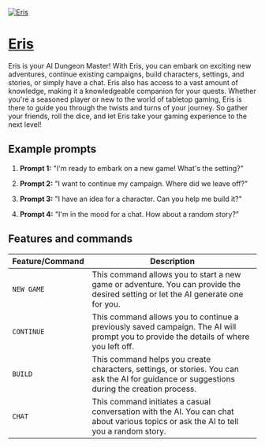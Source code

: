 [![Eris](https://files.oaiusercontent.com/file-xRm77tTW7K6P9nYTnQDIKlrE?se=2023-11-14T22%3A43%3A17Z&sp=r&sv=2021-08-06&sr=b&rscc=max-age%3D3599%2C%20immutable&rscd=attachment%3B%20filename%3D029507ad-9585-4485-a27e-9e347fbc0db6.webp&sig=6nxXjlRnWlyfOwqMugbrGDKM%2Bcv3PfLDqIP7sqKhD/o%3D)](https://chat.openai.com/g/g-1KzgYVkTb-eris)

# [Eris](https://chat.openai.com/g/g-1KzgYVkTb-eris)

Eris is your AI Dungeon Master! With Eris, you can embark on exciting new adventures, continue existing campaigns, build characters, settings, and stories, or simply have a chat. Eris also has access to a vast amount of knowledge, making it a knowledgeable companion for your quests. Whether you're a seasoned player or new to the world of tabletop gaming, Eris is there to guide you through the twists and turns of your journey. So gather your friends, roll the dice, and let Eris take your gaming experience to the next level!

## Example prompts

1. **Prompt 1:** "I'm ready to embark on a new game! What's the setting?"

2. **Prompt 2:** "I want to continue my campaign. Where did we leave off?"

3. **Prompt 3:** "I have an idea for a character. Can you help me build it?"

4. **Prompt 4:** "I'm in the mood for a chat. How about a random story?"

## Features and commands

| Feature/Command | Description |
| --- | --- |
| `NEW GAME` | This command allows you to start a new game or adventure. You can provide the desired setting or let the AI generate one for you. |
| `CONTINUE` | This command allows you to continue a previously saved campaign. The AI will prompt you to provide the details of where you left off. |
| `BUILD` | This command helps you create characters, settings, or stories. You can ask the AI for guidance or suggestions during the creation process. |
| `CHAT` | This command initiates a casual conversation with the AI. You can chat about various topics or ask the AI to tell you a random story. |